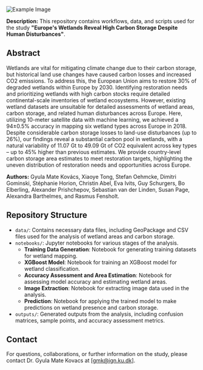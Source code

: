 ![Example Image](fig1.png)


**Description:** This repository contains workflows, data, and scripts used for the study **"Europe's Wetlands Reveal High Carbon Storage Despite Human Disturbances"**. 

## Abstract

Wetlands are vital for mitigating climate change due to their carbon storage, but historical land use changes have caused carbon losses and increased CO2 emissions. To address this, the European Union aims to restore 30% of degraded wetlands within Europe by 2030. Identifying restoration needs and prioritizing wetlands with high carbon stocks require detailed continental-scale inventories of wetland ecosystems. However, existing wetland datasets are unsuitable for detailed assessments of wetland areas, carbon storage, and related human disturbances across Europe. Here, utilizing 10-meter satellite data with machine learning, we achieved a 94±0.5% accuracy in mapping six wetland types across Europe in 2018. Despite considerable carbon storage losses to land-use disturbances (up to 26%), our findings reveal a substantial carbon pool in wetlands, with a natural variability of 11.07 Gt to 49.09 Gt of CO2 equivalent across key types – up to 45% higher than previous estimates. We provide country-level carbon storage area estimates to meet restoration targets, highlighting the uneven distribution of restoration needs and opportunities across Europe.

**Authors:** Gyula Mate Kovács, Xiaoye Tong, Stefan Oehmcke, Dimitri Gominski, Stéphanie Horion, Christin Abel, Eva Ivits, Guy Schurgers, Bo Elberling, Alexander Prishchepov, Sebastian van der Linden, Susan Page, Alexandra Barthelmes, and Rasmus Fensholt.

## Repository Structure

- `data/`: Contains necessary data files, including GeoPackage and CSV files used for the analysis of wetland areas and carbon storage.
- `notebooks/`: Jupyter notebooks for various stages of the analysis.
  - **Training Data Generation**: Notebook for generating training datasets for wetland mapping.
  - **XGBoost Model**: Notebook for training an XGBoost model for wetland classification.
  - **Accuracy Assessment and Area Estimation**: Notebook for assessing model accuracy and estimating wetland areas.
  - **Image Extraction**: Notebook for extracting image data used in the analysis.
  - **Prediction**: Notebook for applying the trained model to make predictions on wetland presence and carbon storage.
- `outputs/`: Generated outputs from the analysis, including confusion matrices, sample points, and accuracy assessment metrics.

## Contact

For questions, collaborations, or further information on the study, please contact Dr. Gyula Mate Kovacs at [gmk@ign.ku.dk].
